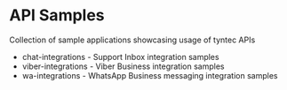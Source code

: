# API Samples

Collection of sample applications showcasing usage of tyntec APIs

- chat-integrations - Support Inbox integration samples
- viber-integrations - Viber Business integration samples
- wa-integrations - WhatsApp Business messaging integration samples

